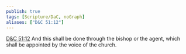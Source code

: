 ```yaml
---
publish: true
tags: [Scripture/DaC, noGraph]
aliases: ["D&C 51:12"]
---
```

[D&C 51:12](https://churchofjesuschrist.org/study/scriptures/dc-testament/dc/51?lang=eng&id=p12#p12) And this shall be done through the bishop or the agent, which shall be appointed by the voice of the church.
